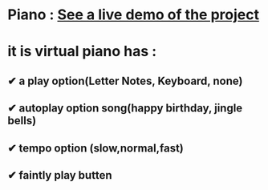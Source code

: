 # Piano : [See a live demo of the project](https://ahmed-roshdy-1.github.io/Piano/Index.html)
#
# it is virtual piano has : 
##  ✔ a play option(Letter Notes, Keyboard, none)
##  ✔ autoplay option song(happy birthday, jingle bells)
##  ✔ tempo option (slow,normal,fast)
##  ✔ faintly play butten
